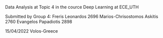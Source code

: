 Data Analysis at Topic 4 in the cource Deep Learning at ECE_UTH

Submitted by Group 4:
Freris Leonardos 2696
Marios-Chrisostomos Askitis 2760
Evangelos Papadiotis 2898

15/04/2022 Volos-Greece
